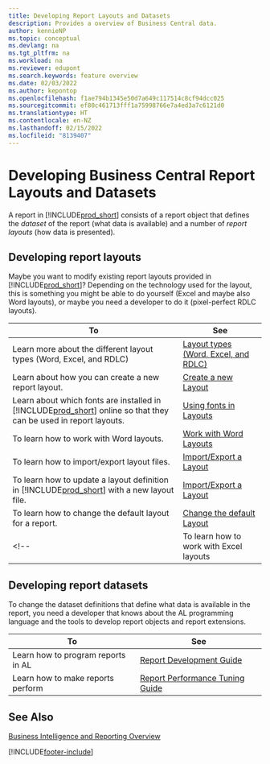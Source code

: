 ```yaml
---
title: Developing Report Layouts and Datasets
description: Provides a overview of Business Central data.
author: kennieNP
ms.topic: conceptual
ms.devlang: na
ms.tgt_pltfrm: na
ms.workload: na
ms.reviewer: edupont
ms.search.keywords: feature overview
ms.date: 02/03/2022
ms.author: kepontop
ms.openlocfilehash: f1ae794b1345e50d7a649c117514c8cf94dcc025
ms.sourcegitcommit: ef80c461713fff1a75998766e7a4ed3a7c6121d0
ms.translationtype: HT
ms.contentlocale: en-NZ
ms.lasthandoff: 02/15/2022
ms.locfileid: "8139407"
---
```

# <a name="developing-business-central-report-layouts-and-datasets"></a>Developing Business Central Report Layouts and Datasets

A report in [!INCLUDE[prod_short](includes/prod_short.md)] consists of a report object that defines the _dataset_ of the report (what data is available) and a number of _report layouts_ (how data is presented).  

## <a name="developing-report-layouts"></a>Developing report layouts

Maybe you want to modify existing report layouts provided in [!INCLUDE[prod_short](includes/prod_short.md)]? Depending on the technology used for the layout, this is something you might be able to do yourself (Excel and maybe also Word layouts), or maybe you need a developer to do it (pixel-perfect RDLC layouts).

| To | See |
|--|--|
| Learn more about the different layout types (Word, Excel, and RDLC) | [Layout types (Word, Excel, and RDLC)](ui-manage-report-layouts.md) |
| Learn about how you can create a new report layout. | [Create a new Layout](ui-how-create-custom-report-layout.md) |
| Learn about which fonts are installed in [!INCLUDE[prod_short](includes/prod_short.md)] online so that they can be used in report layouts. | [Using fonts in Layouts](ui-fonts.md) |
| To learn how to work with Word layouts. | [Work with Word Layouts](ui-how-add-fields-word-report-layout.md) |
| To learn how to import/export layout files. | [Import/Export a Layout](ui-how-import-and-export-report-layout.md) |
| To learn how to update a layout definition in [!INCLUDE[prod_short](includes/prod_short.md)] with a new layout file. | [Import/Export a Layout](ui-how-import-and-export-report-layout.md) |
| To learn how to change the default layout for a report. | [Change the default Layout](ui-how-change-layout-currently-used-report.md) |
<!-- | To learn how to work with Excel layouts | [Work with Excel Layouts](ui-how-add-fields-word-report-layout.md) | -->

## <a name="developing-report-datasets"></a>Developing report datasets

 To change the dataset definitions that define what data is available in the report, you need a developer that knows about the AL programming language and the tools to develop report objects and report extensions.

| To | See |
|--|--|
| Learn how to program reports in AL | [Report Development Guide](/dynamics365/business-central/dev-itpro/developer/devenv-reports) |
| Learn how to make reports perform | [Report Performance Tuning Guide](/dynamics365/business-central/dev-itpro/performance/performance-developer#writing-efficient-reports) |

## <a name="see-also"></a>See Also

[Business Intelligence and Reporting Overview](reports-use-reports.md)


[!INCLUDE[footer-include](includes/footer-banner.md)]